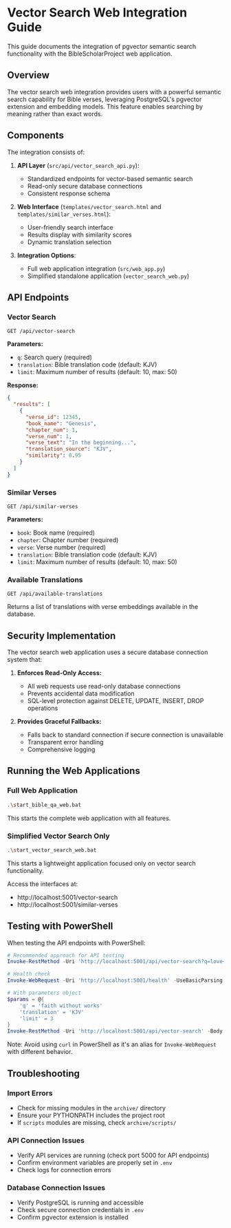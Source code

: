 # Vector Search Web Integration Guide

This guide documents the integration of pgvector semantic search functionality with the BibleScholarProject web application.

## Overview

The vector search web integration provides users with a powerful semantic search capability for Bible verses, leveraging PostgreSQL's pgvector extension and embedding models. This feature enables searching by meaning rather than exact words.

## Components

The integration consists of:

1. **API Layer** (`src/api/vector_search_api.py`):
   - Standardized endpoints for vector-based semantic search
   - Read-only secure database connections
   - Consistent response schema

2. **Web Interface** (`templates/vector_search.html` and `templates/similar_verses.html`):
   - User-friendly search interface
   - Results display with similarity scores
   - Dynamic translation selection

3. **Integration Options**:
   - Full web application integration (`src/web_app.py`) 
   - Simplified standalone application (`vector_search_web.py`)

## API Endpoints

### Vector Search

`GET /api/vector-search`

**Parameters:**
- `q`: Search query (required)
- `translation`: Bible translation code (default: KJV)
- `limit`: Maximum number of results (default: 10, max: 50)

**Response:**
```json
{
  "results": [
    {
      "verse_id": 12345,
      "book_name": "Genesis",
      "chapter_num": 1, 
      "verse_num": 1,
      "verse_text": "In the beginning...",
      "translation_source": "KJV",
      "similarity": 0.95
    }
  ]
}
```

### Similar Verses

`GET /api/similar-verses`

**Parameters:**
- `book`: Book name (required)
- `chapter`: Chapter number (required)
- `verse`: Verse number (required)
- `translation`: Bible translation code (default: KJV)
- `limit`: Maximum number of results (default: 10, max: 50)

### Available Translations

`GET /api/available-translations`

Returns a list of translations with verse embeddings available in the database.

## Security Implementation

The vector search web application uses a secure database connection system that:

1. **Enforces Read-Only Access:**
   - All web requests use read-only database connections
   - Prevents accidental data modification
   - SQL-level protection against DELETE, UPDATE, INSERT, DROP operations

2. **Provides Graceful Fallbacks:**
   - Falls back to standard connection if secure connection is unavailable
   - Transparent error handling
   - Comprehensive logging

## Running the Web Applications

### Full Web Application

```bash
.\start_bible_qa_web.bat
```
This starts the complete web application with all features.

### Simplified Vector Search Only

```bash
.\start_vector_search_web.bat
```
This starts a lightweight application focused only on vector search functionality.

Access the interfaces at:
- http://localhost:5001/vector-search
- http://localhost:5001/similar-verses

## Testing with PowerShell

When testing the API endpoints with PowerShell:

```powershell
# Recommended approach for API testing
Invoke-RestMethod -Uri 'http://localhost:5001/api/vector-search?q=love+your+enemies&translation=KJV&limit=3'

# Health check
Invoke-WebRequest -Uri 'http://localhost:5001/health' -UseBasicParsing | Select-Object -ExpandProperty Content

# With parameters object
$params = @{
    'q' = 'faith without works'
    'translation' = 'KJV'
    'limit' = 3
}
Invoke-RestMethod -Uri 'http://localhost:5001/api/vector-search' -Body $params
```

Note: Avoid using `curl` in PowerShell as it's an alias for `Invoke-WebRequest` with different behavior.

## Troubleshooting

### Import Errors
- Check for missing modules in the `archive/` directory
- Ensure your PYTHONPATH includes the project root
- If `scripts` modules are missing, check `archive/scripts/`

### API Connection Issues
- Verify API services are running (check port 5000 for API endpoints)
- Confirm environment variables are properly set in `.env`
- Check logs for connection errors

### Database Connection Issues
- Verify PostgreSQL is running and accessible
- Check secure connection credentials in `.env`
- Confirm pgvector extension is installed 